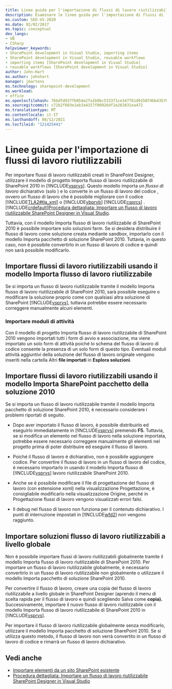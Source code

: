 ```yaml
---
title: Linee guida per l'importazione di flussi di lavoro riutilizzabili | Microsoft Docs
description: Esaminare le linee guida per l'importazione di flussi di lavoro riutilizzabili creati in SharePoint Designer in Visual Studio.
ms.custom: SEO-VS-2020
ms.date: 02/02/2017
ms.topic: conceptual
dev_langs:
- VB
- CSharp
helpviewer_keywords:
- SharePoint development in Visual Studio, importing items
- SharePoint development in Visual Studio, reusable workflows
- importing items [SharePoint development in Visual Studio]
- reusable workflows [SharePoint development in Visual Studio]
author: John-Hart
ms.author: johnhart
manager: jmartens
ms.technology: sharepoint-development
ms.workload:
- office
ms.openlocfilehash: 76bdfd937fb054e2fa1b9bc533371ce347761d915074bb435705f9395a2270f5
ms.sourcegitcommit: c72b2f603e1eb3a4157f00926df2e263831ea472
ms.translationtype: MT
ms.contentlocale: it-IT
ms.lasthandoff: 08/12/2021
ms.locfileid: "121425441"
---
```

# <a name="guidelines-for-importing-reusable-workflows"></a>Linee guida per l'importazione di flussi di lavoro riutilizzabili
  Per importare flussi di lavoro riutilizzabili creati in SharePoint Designer, utilizzare il modello di progetto Importa flusso di lavoro riutilizzabile di SharePoint 2010 in [!INCLUDE[vsprvs](../sharepoint/includes/vsprvs-md.md)]. Questo modello importa un *flusso di lavoro*  dichiarativo (solo ) e lo converte in un flusso di lavoro del codice , ovvero un flusso di lavoro che è possibile migliorare con il codice [!INCLUDE[TLA2#tla_xml](../sharepoint/includes/tla2sharptla-xml-md.md)] o  [!INCLUDE[vbprvb](../sharepoint/includes/vbprvb-md.md)] [!INCLUDE[csprcs](../sharepoint/includes/csprcs-md.md)] . [!INCLUDE[crdefault](../sharepoint/includes/crdefault-md.md)][Procedura dettagliata: Importare un flusso di lavoro riutilizzabile SharePoint Designer in Visual Studio](../sharepoint/walkthrough-import-a-sharepoint-designer-reusable-workflow-into-visual-studio.md).

 Tuttavia, con il modello Importa flusso di lavoro riutilizzabile di SharePoint 2010 è possibile importare solo soluzioni farm. Se si desidera distribuire il flusso di lavoro come soluzione creata mediante sandbox, importarlo con il modello Importa pacchetto di soluzione SharePoint 2010. Tuttavia, in questo caso, non è possibile convertirlo in un flusso di lavoro di codice e quindi non sarà possibile modificarlo.

## <a name="import-reusable-workflows-by-using-the-import-reusable-workflow-template"></a>Importare flussi di lavoro riutilizzabili usando il modello Importa flusso di lavoro riutilizzabile
 Se si importa un flusso di lavoro riutilizzabile tramite il modello Importa flusso di lavoro riutilizzabile di SharePoint 2010, sarà possibile eseguire o modificare la soluzione proprio come con qualsiasi altra soluzione di SharePoint [!INCLUDE[vsprvs](../sharepoint/includes/vsprvs-md.md)], tuttavia potrebbe essere necessario correggere manualmente alcuni elementi.

### <a name="import-task-forms"></a>Importare moduli di attività
 Con il modello di progetto Importa flusso di lavoro riutilizzabile di SharePoint 2010 vengono importati tutti i form di avvio e associazione, ma viene importato un solo form di attività poiché lo schema del flusso di lavoro di codice consente la presenza di un solo form di questo tipo. Eventuali moduli attività aggiuntivi della soluzione del flusso di lavoro originale vengono inseriti nella cartella Altri **file importati** in **Esplora soluzioni**.

## <a name="import-reusable-workflows-by-using-the-import-sharepoint-2010-solution-package-template"></a>Importare flussi di lavoro riutilizzabili usando il modello Importa SharePoint pacchetto della soluzione 2010
 Se si importa un flusso di lavoro riutilizzabile tramite il modello Importa pacchetto di soluzione SharePoint 2010, è necessario considerare i problemi riportati di seguito.

- Dopo aver importato il flusso di lavoro, è possibile distribuirlo ed eseguirlo immediatamente in [!INCLUDE[vsprvs](../sharepoint/includes/vsprvs-md.md)] premendo **F5.** Tuttavia, se si modifica un elemento nel flusso di lavoro nella soluzione importata, potrebbe essere necessario correggere manualmente gli elementi nel progetto prima di poter distribuire ed eseguire il flusso di lavoro.

- Poiché il flusso di lavoro è dichiarativo, non è possibile aggiungere codice. Per convertire il flusso di lavoro in un flusso di lavoro del codice, è necessario importarlo in usando il modello Importa flusso di [!INCLUDE[vsprvs](../sharepoint/includes/vsprvs-md.md)] lavoro riutilizzabile SharePoint 2010.

- Anche se è possibile modificare il file di progettazione del flusso di lavoro (con estensione xoml) nella visualizzazione Progettazione, è consigliabile modificarlo nella visualizzazione Origine, perché in Progettazione flussi di lavoro vengono visualizzati errori falsi.

- Il debug nel flusso di lavoro non funziona per il contenuto dichiarativo. I punti di interruzione impostati in [!INCLUDE[wfd2](../sharepoint/includes/wfd2-md.md)] non vengono raggiunto.

## <a name="import-globally-reusable-workflow-solutions"></a>Importare soluzioni flusso di lavoro riutilizzabili a livello globale
 Non è possibile importare flussi di lavoro riutilizzabili globalmente tramite il modello Importa flusso di lavoro riutilizzabile di SharePoint 2010. Per importare un flusso di lavoro riutilizzabile globalmente, è necessario convertirlo in un flusso di lavoro riutilizzabile non globalmente o utilizzare il modello Importa pacchetto di soluzione SharePoint 2010.

 Per convertire il flusso di lavoro, creare una copia del flusso di lavoro riutilizzabile a livello globale in SharePoint Designer (aprendo il menu di scelta rapida per il flusso di lavoro e quindi scegliendo Salva come **copia).** Successivamente, importare il nuovo flusso di lavoro riutilizzabile con il modello Importa flusso di lavoro riutilizzabile di SharePoint 2010 in [!INCLUDE[vsprvs](../sharepoint/includes/vsprvs-md.md)].

 Per importare il flusso di lavoro riutilizzabile globalmente senza modificarlo, utilizzare il modello Importa pacchetto di soluzione SharePoint 2010. Se si utilizza questo metodo, il flusso di lavoro non verrà convertito in un flusso di lavoro di codice e rimarrà un flusso di lavoro dichiarativo.

## <a name="see-also"></a>Vedi anche
- [Importare elementi da un sito SharePoint esistente](../sharepoint/importing-items-from-an-existing-sharepoint-site.md)
- [Procedura dettagliata: Importare un flusso di lavoro riutilizzabile SharePoint Designer in Visual Studio](../sharepoint/walkthrough-import-a-sharepoint-designer-reusable-workflow-into-visual-studio.md)
